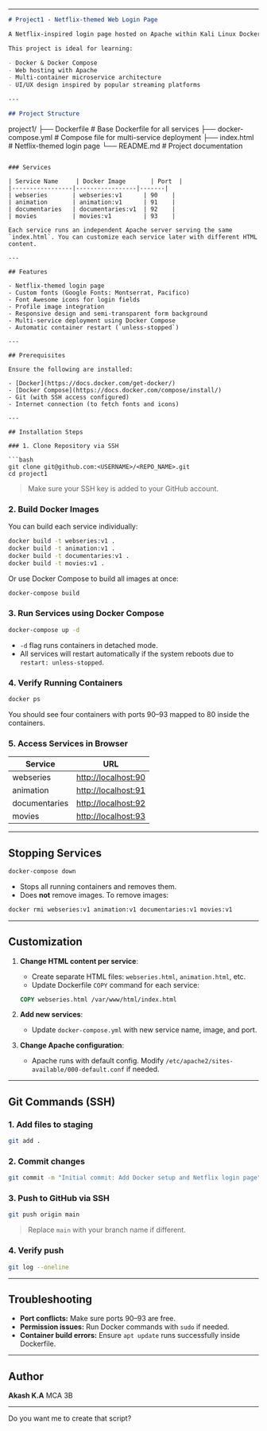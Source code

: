 



---

```markdown
# Project1 - Netflix-themed Web Login Page

A Netflix-inspired login page hosted on Apache within Kali Linux Docker containers. This project demonstrates **microservice deployment** using Docker Compose, with multiple services running on different ports.  

This project is ideal for learning:

- Docker & Docker Compose
- Web hosting with Apache
- Multi-container microservice architecture
- UI/UX design inspired by popular streaming platforms

---

## Project Structure

```

project1/
├── Dockerfile           # Base Dockerfile for all services
├── docker-compose.yml   # Compose file for multi-service deployment
├── index.html           # Netflix-themed login page
└── README.md            # Project documentation

````

### Services

| Service Name     | Docker Image       | Port  |
|-----------------|-----------------|-------|
| webseries       | webseries:v1      | 90    |
| animation       | animation:v1      | 91    |
| documentaries   | documentaries:v1  | 92    |
| movies          | movies:v1         | 93    |

Each service runs an independent Apache server serving the same `index.html`. You can customize each service later with different HTML content.

---

## Features

- Netflix-themed login page  
- Custom fonts (Google Fonts: Montserrat, Pacifico)  
- Font Awesome icons for login fields  
- Profile image integration  
- Responsive design and semi-transparent form background  
- Multi-service deployment using Docker Compose  
- Automatic container restart (`unless-stopped`)  

---

## Prerequisites

Ensure the following are installed:

- [Docker](https://docs.docker.com/get-docker/)  
- [Docker Compose](https://docs.docker.com/compose/install/)  
- Git (with SSH access configured)  
- Internet connection (to fetch fonts and icons)

---

## Installation Steps

### 1. Clone Repository via SSH

```bash
git clone git@github.com:<USERNAME>/<REPO_NAME>.git
cd project1
````

> Make sure your SSH key is added to your GitHub account.

### 2. Build Docker Images

You can build each service individually:

```bash
docker build -t webseries:v1 .
docker build -t animation:v1 .
docker build -t documentaries:v1 .
docker build -t movies:v1 .
```

Or use Docker Compose to build all images at once:

```bash
docker-compose build
```

### 3. Run Services using Docker Compose

```bash
docker-compose up -d
```

* `-d` flag runs containers in detached mode.
* All services will restart automatically if the system reboots due to `restart: unless-stopped`.

### 4. Verify Running Containers

```bash
docker ps
```

You should see four containers with ports 90–93 mapped to 80 inside the containers.

### 5. Access Services in Browser

| Service       | URL                                        |
| ------------- | ------------------------------------------ |
| webseries     | [http://localhost:90](http://localhost:90) |
| animation     | [http://localhost:91](http://localhost:91) |
| documentaries | [http://localhost:92](http://localhost:92) |
| movies        | [http://localhost:93](http://localhost:93) |

---

## Stopping Services

```bash
docker-compose down
```

* Stops all running containers and removes them.
* Does **not** remove images. To remove images:

```bash
docker rmi webseries:v1 animation:v1 documentaries:v1 movies:v1
```

---

## Customization

1. **Change HTML content per service**:

   * Create separate HTML files: `webseries.html`, `animation.html`, etc.
   * Update Dockerfile `COPY` command for each service:

   ```dockerfile
   COPY webseries.html /var/www/html/index.html
   ```

2. **Add new services**:

   * Update `docker-compose.yml` with new service name, image, and port.

3. **Change Apache configuration**:

   * Apache runs with default config. Modify `/etc/apache2/sites-available/000-default.conf` if needed.

---

## Git Commands (SSH)

### 1. Add files to staging

```bash
git add .
```

### 2. Commit changes

```bash
git commit -m "Initial commit: Add Docker setup and Netflix login page"
```

### 3. Push to GitHub via SSH

```bash
git push origin main
```

> Replace `main` with your branch name if different.

### 4. Verify push

```bash
git log --oneline
```

---

## Troubleshooting

* **Port conflicts:** Make sure ports 90–93 are free.
* **Permission issues:** Run Docker commands with `sudo` if needed.
* **Container build errors:** Ensure `apt update` runs successfully inside Dockerfile.

---

## Author

**Akash K.A**
MCA 3B

---


Do you want me to create that script?
```
